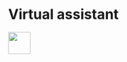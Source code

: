 # Virtual assistant
<img src='https://cdn-icons-png.flaticon.com/512/9164/9164489.png'  style= ' width:45px;  height:45px;' >
